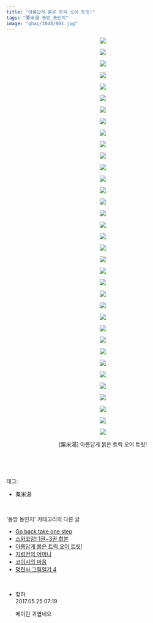 ```yaml
---
title: "아름답게 붉은 트릭 오어 트릿!"
tags: "粟米湯 동방_동인지"
image: "ghap/3048/001.jpg"
---
```

<div class="article">
<p style="text-align: center; clear: none; float: none;"><img src="{{ site.nasurl }}/ghap/3048/001.jpg"/></p>
<p style="text-align: center; clear: none; float: none;"><img src="{{ site.nasurl }}/ghap/3048/002.jpg"/></p>
<p style="text-align: center; clear: none; float: none;"><img src="{{ site.nasurl }}/ghap/3048/003.jpg"/></p>
<p style="text-align: center; clear: none; float: none;"><img src="{{ site.nasurl }}/ghap/3048/004.jpg"/></p>
<p style="text-align: center; clear: none; float: none;"><img src="{{ site.nasurl }}/ghap/3048/005.jpg"/></p>
<p style="text-align: center; clear: none; float: none;"><img src="{{ site.nasurl }}/ghap/3048/006.jpg"/></p>
<p style="text-align: center; clear: none; float: none;"><img src="{{ site.nasurl }}/ghap/3048/007.jpg"/></p>
<p style="text-align: center; clear: none; float: none;"><img src="{{ site.nasurl }}/ghap/3048/008.jpg"/></p>
<p style="text-align: center; clear: none; float: none;"><img src="{{ site.nasurl }}/ghap/3048/009.jpg"/></p>
<p style="text-align: center; clear: none; float: none;"><img src="{{ site.nasurl }}/ghap/3048/010.jpg"/></p>
<p style="text-align: center; clear: none; float: none;"><img src="{{ site.nasurl }}/ghap/3048/011.jpg"/></p>
<p style="text-align: center; clear: none; float: none;"><img src="{{ site.nasurl }}/ghap/3048/012.jpg"/></p>
<p style="text-align: center; clear: none; float: none;"><img src="{{ site.nasurl }}/ghap/3048/013.jpg"/></p>
<p style="text-align: center; clear: none; float: none;"><img src="{{ site.nasurl }}/ghap/3048/014.jpg"/></p>
<p style="text-align: center; clear: none; float: none;"><img src="{{ site.nasurl }}/ghap/3048/015.jpg"/></p>
<p style="text-align: center; clear: none; float: none;"><img src="{{ site.nasurl }}/ghap/3048/016.jpg"/></p>
<p style="text-align: center; clear: none; float: none;"><img src="{{ site.nasurl }}/ghap/3048/017.jpg"/></p>
<p style="text-align: center; clear: none; float: none;"><img src="{{ site.nasurl }}/ghap/3048/018.jpg"/></p>
<p style="text-align: center; clear: none; float: none;"><img src="{{ site.nasurl }}/ghap/3048/019.jpg"/></p>
<p style="text-align: center; clear: none; float: none;"><img src="{{ site.nasurl }}/ghap/3048/020.jpg"/></p>
<p style="text-align: center; clear: none; float: none;"><img src="{{ site.nasurl }}/ghap/3048/021.jpg"/></p>
<p style="text-align: center; clear: none; float: none;"><img src="{{ site.nasurl }}/ghap/3048/022.jpg"/></p>
<p style="text-align: center; clear: none; float: none;"><img src="{{ site.nasurl }}/ghap/3048/023.jpg"/></p>
<p style="text-align: center; clear: none; float: none;"><img src="{{ site.nasurl }}/ghap/3048/024.jpg"/></p>
<p style="text-align: center; clear: none; float: none;"><img src="{{ site.nasurl }}/ghap/3048/025.jpg"/></p>
<p style="text-align: center; clear: none; float: none;"><img src="{{ site.nasurl }}/ghap/3048/026.jpg"/></p>
<p style="text-align: center; clear: none; float: none;"><img src="{{ site.nasurl }}/ghap/3048/027.jpg"/></p>
<p style="text-align: center; clear: none; float: none;"><img src="{{ site.nasurl }}/ghap/3048/028.jpg"/></p>
<p style="text-align: center; clear: none; float: none;"><img src="{{ site.nasurl }}/ghap/3048/029.jpg"/></p>
<p style="text-align: center; clear: none; float: none;"><img src="{{ site.nasurl }}/ghap/3048/030.jpg"/></p>
<p style="text-align: center; clear: none; float: none;"><img src="{{ site.nasurl }}/ghap/3048/031.jpg"/></p>
<p style="text-align: center; clear: none; float: none;"><img src="{{ site.nasurl }}/ghap/3048/032.jpg"/></p>
<p style="text-align: center; clear: none; float: none;"><img src="{{ site.nasurl }}/ghap/3048/033.jpg"/></p>
<p style="text-align: center; clear: none; float: none;"><img src="{{ site.nasurl }}/ghap/3048/034.jpg"/></p>
<p style="text-align: center; clear: none; float: none;"><img src="{{ site.nasurl }}/ghap/3048/035.jpg"/></p>
<p style="text-align: center; clear: none; float: none;">[粟米湯] 아름답게 붉은 트릭 오어 트릿!</p>
<p><br/></p>
</div><br/>
<div class="tagTrail">
<p>태그: </p>
<ul>
<li>粟米湯</li>
</ul>
</div><br/>
<div class="another">
<p>'동방 동인지' 카테고리의 다른 글</p>
<ul>
<li><a href="/2017-01-03-ghap_3050">Go back take one step</a></li>
<li><a href="/2017-01-01-ghap_3049">스와코랑! 1권~3권 합본</a></li>
<li><a href="/2017-01-01-ghap_3048">아름답게 붉은 트릭 오어 트릿!</a></li>
<li><a href="/2017-01-01-ghap_3045">지령전의 어머니</a></li>
<li><a href="/2017-01-01-ghap_3042">코이시의 마음</a></li>
<li><a href="/2016-12-31-ghap_3037">명련사 그림일기 4</a></li>
</ul>
</div><br/>
<div class="cb_module cb_fluid">
<div class="cb_wrt cb_profile">
<div class="comment">
<ul>
<li class="cb_thumb_off" id="comment14997527">
<div class="cb_comment_area">
<div class="cb_info_area">
<div class="cb_section">
<span class="cb_nick_name">핳하</span>
</div>
<div class="cb_section">
<span class="cb_date">2017.05.25 07:19 </span>
</div>
</div>
<div class="cb_dsc_comment">
<p class="cb_dsc">
											메이린 귀엽네요
										</p>
</div>
</div></li>
</ul>
</div>
</div><!-- commentList close -->
</div><br/>
